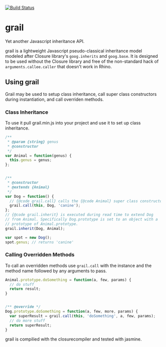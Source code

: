 [![Build Status](https://travis-ci.org/erickj/js-base.png?branch=master)](https://travis-ci.org/erickj/js-base)

# grail
Yet another Javascript inheritance API.

grail is a lightweight Javascript pseudo-classical inheritance model modeled after Closure library's `goog.inherits` and `goog.base`. It is designed to be used without the Closure library and free of the non-standard hack of `arguments.callee.caller` that doesn't work in Rhino.

## Using grail
Grail may be used to setup class inheritance, call super class constructors during instantiation, and call overriden methods.

### Class Inheritance
To use it pull grail.min.js into your project and use it to set up class inheritance.

```js
/**
 * @param {string} genus
 * @constructor
 */
var Animal = function(genus) {
  this.genus = genus;
};


/**
 * @constructor
 * @extends {Animal}
 */
var Dog = function() {
  // {@code grail.call} calls the {@code Animal} super class constructor.
  grail.call(this, Dog, 'canine');
};
// {@code grail.inherit} is executed during read time to extend Dog
// from Animal. Specifically Dog.prototype is set to an object with a
// prototype of Animal.prototype.
grail.inherit(Dog, Animal);

var spot = new Dog();
spot.genus; // returns 'canine'
```

### Calling Overridden Methods
To call an overridden methods use `grail.call` with the instance and the method name followed by any arguments to pass.

```js
Animal.prototype.doSomething = function(a, few, params) {
  // do stuff
  return result;
}


/** @override */
Dog.prototype.doSomething = function(a, few, more, params) {
  var superResult = grail.call(this, 'doSomething', a, few, params);
  // do more stuff
  return superResult;
}
```

grail is compilied with the closurecompiler and tested with jasmine.
